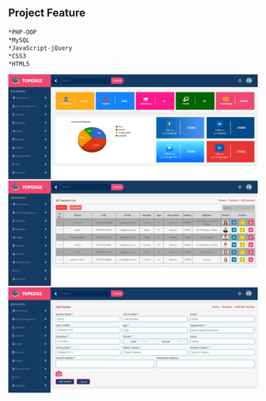 ## Project Feature
    *PHP-OOP
    *MySQL
    *JavaScript-jQuery
    *CSS3
    *HTML5

<img src="assets/media/img/ss1.jpg" alt="">
<img src="assets/media/img/ss2.jpg" alt="">
<img src="assets/media/img/ss3.jpg" alt="">
<img src="assets/media/img/ss4.jpg" alt="">